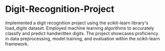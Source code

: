 # Digit-Recognition-Project
Implemented a digit recognition project using the scikit-learn library's load_digits dataset. Employed machine learning algorithms to accurately classify and predict handwritten digits. The project showcases proficiency in data preprocessing, model training, and evaluation within the scikit-learn framework.
